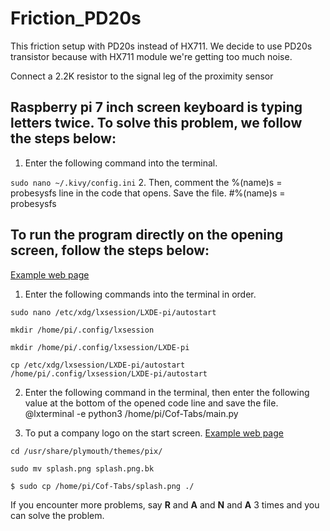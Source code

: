 # Friction_PD20s
This friction setup with PD20s instead of HX711. We decide to use PD20s transistor because with HX711 module we're getting too much noise.

Connect a 2.2K resistor to the signal leg of the proximity sensor

## Raspberry pi 7 inch screen keyboard is typing letters twice. To solve this problem, we follow the steps below:

1. Enter the following command into the terminal.

```sudo nano ~/.kivy/config.ini```
2. Then, comment the %(name)s = probesysfs line in the code that opens. Save the file.
#%(name)s = probesysfs

## To run the program directly on the opening screen, follow the steps below:
[Example web page](https://forums.raspberrypi.com/viewtopic.php?t=294014)

1. Enter the following commands into the terminal in order.

  ```sudo nano /etc/xdg/lxsession/LXDE-pi/autostart```

  ```mkdir /home/pi/.config/lxsession```

  ```mkdir /home/pi/.config/lxsession/LXDE-pi```

  ```cp /etc/xdg/lxsession/LXDE-pi/autostart /home/pi/.config/lxsession/LXDE-pi/autostart```

2. Enter the following command in the terminal, then enter the following value at the bottom of the opened code line and save the file.
@lxterminal -e python3 /home/pi/Cof-Tabs/main.py

3. To put a company logo on the start screen.
[Example web page](https://www.tomshardware.com/how-to/custom-raspberry-pi-splash-screen)

  ```cd /usr/share/plymouth/themes/pix/```

  ```sudo mv splash.png splash.png.bk```

  ```$ sudo cp /home/pi/Cof-Tabs/splash.png ./```
 
If you encounter more problems, say **R** and **A** and **N** and **A** 3 times and you can solve the problem.
